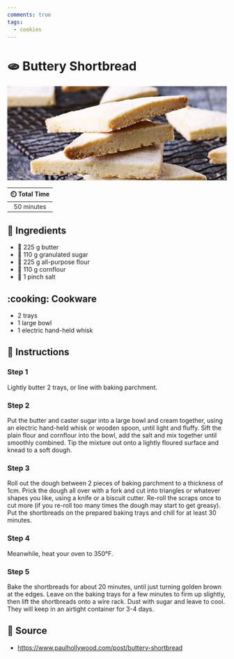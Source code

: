 ```yaml
---
comments: true
tags:
  - cookies
---
```

# :flatbread: Buttery Shortbread

![Buttery Shortbread](../assets/images/buttery-shortbread.jpg)

| :timer_clock: Total Time |
|:-----------------------: |
| 50 minutes |

## :salt: Ingredients

- :butter: 225 g butter
- :candy: 110 g granulated sugar
- :ear_of_rice: 225 g all-purpose flour
- :corn: 110 g cornflour
- :salt: 1 pinch salt

## :cooking: Cookware

- 2 trays
- 1 large bowl
- 1 electric hand-held whisk

## :pencil: Instructions

### Step 1

Lightly butter 2 trays, or line with baking parchment.

### Step 2

Put the butter and caster sugar into a large bowl and cream together, using an electric hand-held whisk or wooden spoon,
until light and fluffy. Sift the plain flour and cornflour into the bowl, add the salt and mix together until smoothly
combined. Tip the mixture out onto a lightly floured surface and knead to a soft dough.

### Step 3

Roll out the dough between 2 pieces of baking parchment to a thickness of 1cm. Prick the dough all over with a fork and
cut into triangles or whatever shapes you like, using a knife or a biscuit cutter. Re-roll the scraps once to cut more
(if you re-roll too many times the dough may start to get greasy). Put the shortbreads on the prepared baking trays and
chill for at least 30 minutes.

### Step 4

Meanwhile, heat your oven to 350°F.

### Step 5

Bake the shortbreads for about 20 minutes, until just turning golden brown at the edges. Leave on the baking trays for a
few minutes to firm up slightly, then lift the shortbreads onto a wire rack. Dust with sugar and leave to cool. They
will keep in an airtight container for 3-4 days.

## :link: Source

- <https://www.paulhollywood.com/post/buttery-shortbread>
